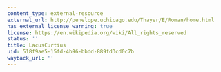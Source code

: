 ```yaml
---
content_type: external-resource
external_url: http://penelope.uchicago.edu/Thayer/E/Roman/home.html
has_external_license_warning: true
license: https://en.wikipedia.org/wiki/All_rights_reserved
status: ''
title: LacusCurtius
uid: 518f9ae5-15fd-4b96-bbdd-889fd3cd0c7b
wayback_url: ''
---
```


